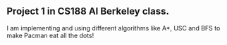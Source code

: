 ## Project 1 in CS188 AI Berkeley class.


I am implementing and using different algorithms like A*, USC and BFS to make Pacman eat all the dots!
